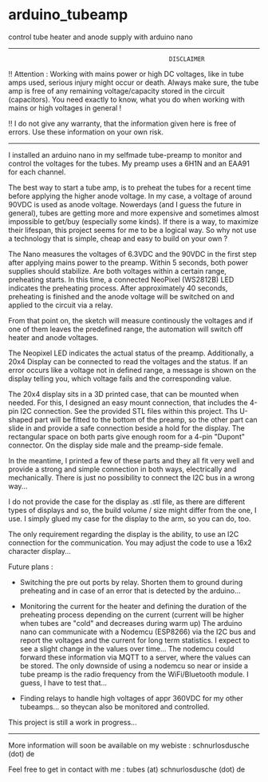 # arduino_tubeamp
control tube heater and anode supply with arduino nano

--------------------------------------------------------------------------------------------------
                                                 DISCLAIMER

!! Attention : Working with mains power or high DC voltages, like in tube amps used,
serious injury might occur or death. Always make sure, the tube amp is free of any
remaining voltage/capacity stored in the circuit (capacitors). You need exactly to know,
what you do when working with mains or high voltages in general !

!! I do not give any warranty, that the information given here is free of errors.
Use these information on your own risk. 

--------------------------------------------------------------------------------------------------

I installed an arduino nano in my selfmade tube-preamp to monitor and control the voltages for 
the tubes. My preamp uses a 6H1N and an EAA91 for each channel. 

The best way to start a tube amp, is to preheat the tubes for a recent time before applying the
higher anode voltage. In my case, a voltage of around 90VDC is used as anode voltage.
Nowerdays (and I guess the future in general), tubes are getting more and more expensive and
sometimes almost impossible to get/buy (especially some kinds). If there is a way, to maximize
their lifespan, this project seems for me to be a logical way. So why not use a technology
that is simple, cheap and easy to build on your own ?

The Nano measures the voltages of 6.3VDC and the 90VDC in the first step after applying mains
power to the preamp. Within 5 seconds, both power supplies should stabilize. Are both voltages within
a certain range, preheating starts. In this time, a connected NeoPixel (WS2812B) LED indicates the
preheating process. After approximately 40 seconds, preheating is finished and the anode voltage
will be switched on and applied to the circuit via a relay.

From that point on, the sketch will measure continously the voltages and if one of them leaves
the predefined range, the automation will switch off heater and anode voltages.

The Neopixel LED indicates the actual status of the preamp. Additionally, a 20x4 Display can be 
connected to read the voltages and the status. If an error occurs like a voltage not in defined range,
a message is shown on the display telling you, which voltage fails and the corresponding value.

The 20x4 display sits in a 3D printed case, that can be mounted when needed. For this, I designed
an easy mount connection, that includes the 4-pin I2C connection. See the provided STL files within this
project. Ths U-shaped part will be fitted to the bottom of the preamp, so the other part can slide 
in and provide a safe connection beside a hold for the display. The rectangular space on both parts
give enough room for a 4-pin "Dupont" connector. On the display side male and the preamp-side female.

In the meantime, I printed a few of these parts and they all fit very well and provide a strong and
simple connection in both ways, electrically and mechanically. There is just no possibility to 
connect the I2C bus in a wrong way... 

I do not provide the case for the display as .stl file, as there are different types of displays
and so, the build volume / size might differ from the one, I use. I simply glued my case for the 
display to the arm, so you can do, too. 

The only requirement regarding the display is the ability, to use an I2C connection for the
communication. You may adjust the code to use a 16x2 character display...

Future plans :

- Switching the pre out ports by relay. Shorten them to ground during preheating and in case of
an error that is detected by the arduino...

- Monitoring the current for the heater and defining the duration of the preheating process depending
on the current (current will be higher when tubes are "cold" and decreases during warm up)
The arduino nano can communicate with a Nodemcu (ESP8266) via the I2C bus and report the voltages 
and the current for long term statistics. I expect to see a slight change in the values over time...
The nodemcu could forward these information via MQTT to a server, where the values can be stored.
The only downside of using a nodemcu so near or inside a tube preamp is the radio frequency from the
WiFi/Bluetooth module. I guess, I have to test that... 

- Finding relays to handle high voltages of appr 360VDC for my other tubeamps... so theycan also be 
monitored and controlled.

This project is still a work in progress...

----------------------------------------------------------------------------------------------------

More information will soon be available on my webiste : schnurlosdusche (dot) de

Feel free to get in contact with me : tubes (at) schnurlosdusche (dot) de
